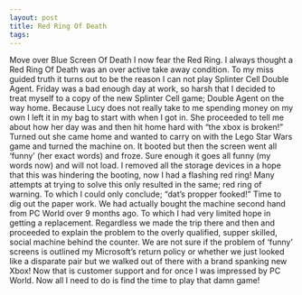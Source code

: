 ```yaml
---
layout: post
title: Red Ring Of Death
tags: 
---
```


Move over Blue Screen Of Death I now fear the Red Ring. I always thought a Red Ring Of Death was an over active take away condition. To my miss guided truth it turns out to be the reason I can not play Splinter Cell Double Agent. Friday was a bad enough day at work, so harsh that I decided to treat myself to a copy of the new Splinter Cell game; Double Agent on the way home. Because Lucy does not really take to me spending money on my own I left it in my bag to start with when I got in. She proceeded to tell me about how her day was and then hit home hard with “the xbox is broken!” Turned out she came home and wanted to carry on with the Lego Star Wars game and turned the machine on. It booted but then the screen went all ‘funny’ (her exact words) and froze. Sure enough it goes all funny (my words now) and will not load. I removed all the storage devices in a hope that this was hindering the booting, now I had a flashing red ring! Many attempts at trying to solve this only resulted in the same; red ring of warning. To which I could only conclude; “dat’s propper fooked!” Time to dig out the paper work. We had actually bought the machine second hand from PC World over 9 months ago. To which I had very limited hope in getting a replacement. Regardless we made the trip there and then and proceeded to explain the problem to the overly qualified, supper skilled, social machine behind the counter. We are not sure if the problem of ‘funny’ screens is outlined my Microsoft’s return policy or whether we just looked like a disparate pair but we walked out of there with a brand spanking new Xbox! Now that is customer support and for once I was impressed by PC World. Now all I need to do is find the time to play that damn game!
